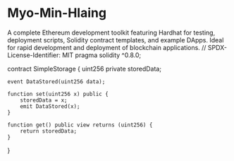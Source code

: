 # Myo-Min-Hlaing
A complete Ethereum development toolkit featuring Hardhat for testing, deployment scripts, Solidity contract templates, and example DApps. Ideal for rapid development and deployment of blockchain applications.
// SPDX-License-Identifier: MIT
pragma solidity ^0.8.0;

contract SimpleStorage {
    uint256 private storedData;

    event DataStored(uint256 data);

    function set(uint256 x) public {
        storedData = x;
        emit DataStored(x);
    }

    function get() public view returns (uint256) {
        return storedData;
    }
}